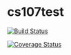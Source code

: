 # cs107test

[![Build Status](https://travis-ci.org/NeilWarren/cs107test.svg?branch=main)](https://travis-ci.org/dsondak/cs207testing.svg?branch=master)

[![Coverage Status](https://codecov.io/gh/NeilWarren/cs107test/branch/main/graph/badge.svg)](https://codecov.io/gh/dsondak/cs207testing)